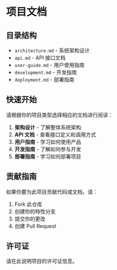 # 项目文档

## 目录结构

- `architecture.md` - 系统架构设计
- `api.md` - API 接口文档
- `user-guide.md` - 用户使用指南
- `development.md` - 开发指南
- `deployment.md` - 部署指南

## 快速开始

请根据你的项目类型选择相应的文档进行阅读：

1. **架构设计** - 了解整体系统架构
2. **API 文档** - 查看接口定义和调用方式
3. **用户指南** - 学习如何使用产品
4. **开发指南** - 了解如何参与开发
5. **部署指南** - 学习如何部署项目

## 贡献指南

如果你要为此项目贡献代码或文档，请：

1. Fork 此仓库
2. 创建你的特性分支
3. 提交你的更改
4. 创建 Pull Request

## 许可证

请在此说明项目的许可证信息。
